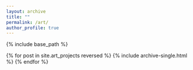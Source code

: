 ```yaml
---
layout: archive
title: ""
permalink: /art/
author_profile: true
---
```


{% include base_path %}

{% for post in site.art_projects reversed %}
  {% include archive-single.html %}
{% endfor %}

